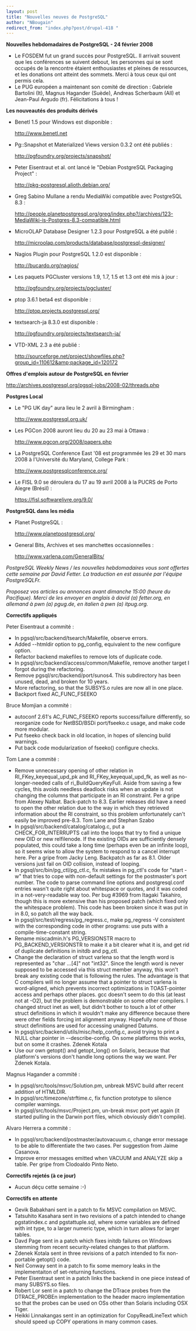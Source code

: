 ```yaml
---
layout: post
title: "Nouvelles neuves de PostgreSQL"
author: "NBougain"
redirect_from: "index.php?post/drupal-418 "
---
```



<p><strong>Nouvelles hebdomadaires de PostgreSQL - 24 février 2008</strong></p>

<ul>

<li>Le FOSDEM fut un grand succès pour PostgreSQL. Il arrivait souvent que les conférences se suivent debout, les personnes qui se sont occupés de la rencontre étaient enthousiastes et pleines de ressources, et les donations ont atteint des sommets. Merci à tous ceux qui ont permis cela.</li>

<li>Le PUG européen a maintenant son comité de direction&nbsp;: Gabriele Bartolini (It), Magnus Hagander (Suède), Andreas Scherbaum (All) et Jean-Paul Argudo (fr). Félicitations à tous&nbsp;!</li>

</ul>

<!--more-->


<strong>Les nouveautés des produits dérivés</strong>

<ul>

<li>Benetl 1.5 pour Windows est disponible&nbsp;:

<a target="_blank" href="http://www.benetl.net">http://www.benetl.net</a></li>

<li>Pg::Snapshot et Materialized Views version 0.3.2 ont été publiés&nbsp;:

<a target="_blank" href="http://pgfoundry.org/projects/snapshot/">http://pgfoundry.org/projects/snapshot/</a></li>

<li>Peter Eisentraut et al. ont lancé le "Debian PostgreSQL Packaging Project"&nbsp;:

<a target="_blank" href="http://pkg-postgresql.alioth.debian.org/">http://pkg-postgresql.alioth.debian.org/</a></li>

<li>Greg Sabino Mullane a rendu MediaWiki compatible avec PostgreSQL 8.3&nbsp;:

<a target="_blank" href="http://people.planetpostgresql.org/greg/index.php?/archives/123-MediaWiki-is-Postgres-8.3-compatible.html">http://people.planetpostgresql.org/greg/index.php?/archives/123-MediaWiki-is-Postgres-8.3-compatible.html</a></li>

<li>MicroOLAP Database Designer 1.2.3 pour PostgreSQL a été publié&nbsp;:

<a target="_blank" href="http://microolap.com/products/database/postgresql-designer/">http://microolap.com/products/database/postgresql-designer/</a></li>

<li>Nagios Plugin pour PostgreSQL 1.2.0 est disponible&nbsp;:

<a target="_blank" href="http://bucardo.org/nagios/">http://bucardo.org/nagios/</a></li>

<li>Les paquets PGCluster versions 1.9, 1.7, 1.5 et 1.3 ont été mis à jour&nbsp;:

<a target="_blank" href="http://pgfoundry.org/projects/pgcluster/">http://pgfoundry.org/projects/pgcluster/</a></li>

<li>ptop 3.6.1 beta4 est disponible&nbsp;:

<a target="_blank" href="http://ptop.projects.postgresql.org/">http://ptop.projects.postgresql.org/</a></li>

<li>textsearch-ja 8.3.0 est disponible&nbsp;:

<a target="_blank" href="http://pgfoundry.org/projects/textsearch-ja/">http://pgfoundry.org/projects/textsearch-ja/</a></li>

<li>VTD-XML 2.3 a été publié&nbsp;:

<a target="_blank" href="http://sourceforge.net/project/showfiles.php?group_id=110612&amp;package_id=120172">http://sourceforge.net/project/showfiles.php?group_id=110612&amp;package_id=120172</a></li>

</ul>

<p><strong>Offres d'emplois autour de PostgreSQL en février</strong></p>

<p><a target="_blank" href="http://archives.postgresql.org/pgsql-jobs/2008-02/threads.php">http://archives.postgresql.org/pgsql-jobs/2008-02/threads.php</a></p>

<p><strong>Postgres Local</strong></p>

<ul>

<li>Le "PG UK day" aura lieu le 2 avril à Birmingham&nbsp;:

<a target="_blank" href="http://www.postgresql.org.uk/">http://www.postgresql.org.uk/</a></li>

<li>Les PGCon 2008 auront lieu du 20 au 23 mai à Ottawa&nbsp;:

<a target="_blank" href="http://www.pgcon.org/2008/papers.php">http://www.pgcon.org/2008/papers.php</a></li>

<li>La PostgreSQL Conference East '08 est programmée les 29 et 30 mars 2008 à l'Université du Maryland, College Park&nbsp;:

<a target="_blank" href="http://www.postgresqlconference.org/">http://www.postgresqlconference.org/</a></li>

<li>Le FISL 9.0 se déroulera du 17 au 19 avril 2008 à la PUCRS de Porto Alegre (Brésil)&nbsp;:

<a target="_blank" href="https://fisl.softwarelivre.org/9.0/">https://fisl.softwarelivre.org/9.0/</a></li>

</ul>

<p><strong>PostgreSQL dans les média</strong></p>

<ul>

<li>Planet PostgreSQL&nbsp;:

<a target="_blank" href="http://www.planetpostgresql.org/">http://www.planetpostgresql.org/</a></li>

<li>General Bits, Archives et ses manchettes occasionnelles&nbsp;:

<a target="_blank" href="http://www.varlena.com/GeneralBits/">http://www.varlena.com/GeneralBits/</a></li>

</ul>

<p><em>PostgreSQL Weekly News / les nouvelles hebdomadaires vous sont offertes cette semaine par David Fetter. La traduction en est assurée par l'équipe PostgreSQLFr.</em></p>

<p><em>Proposez vos articles ou annonces avant dimanche 15:00 (heure du Pacifique). Merci de les envoyer en anglais à david (a) fetter.org, en allemand à pwn (a) pgug.de, en italien à pwn (a) itpug.org.</em></p>

<p><strong>Correctifs appliqués</strong></p>

<p>Peter Eisentraut a commité&nbsp;:</p>

<ul>

<li>In pgsql/src/backend/tsearch/Makefile, observe errors.</li>

<li>Added --htmldir option to pg_config, equivalent to the new configure option.</li>

<li>Refactor backend makefiles to remove lots of duplicate code.</li>

<li>In pgsql/src/backend/access/common/Makefile, remove another target I forgot during the refactoring.</li>

<li>Remove pgsql/src/backend/port/sunos4. This subdirectory has been unused, dead, and broken for 10 years.</li>

<li>More refactoring, so that the SUBSYS.o rules are now all in one place.</li>

<li>Backport fixed AC_FUNC_FSEEKO</li>

</ul>

<p>Bruce Momjian a commité&nbsp;:</p>

<ul>

<li>autoconf 2.61's AC_FUNC_FSEEKO reports success/failure differently, so reorganize code for NetBSD/BSDi port/fseeko.c usage, and make code more modular.</li>

<li>Put fseeko check back in old location, in hopes of silencing build warnings.</li>

<li>Put back code modularization of fseeko() configure checks.</li>

</ul>

<p>Tom Lane a commité&nbsp;:</p>

<ul>

<li>Remove unnecessary opening of other relation in RI_FKey_keyequal_upd_pk and RI_FKey_keyequal_upd_fk, as well as no-longer-needed calls of ri_BuildQueryKeyFull. Aside from saving a few cycles, this avoids needless deadlock risks when an update is not changing the columns that participate in an RI constraint. Per a gripe from Alexey Nalbat. Back-patch to 8.3. Earlier releases did have a need to open the other relation due to the way in which they retrieved information about the RI constraint, so this problem unfortunately can't easily be improved pre-8.3. Tom Lane and Stephan Szabo</li>

<li>In pgsql/src/backend/catalog/catalog.c, put a CHECK_FOR_INTERRUPTS call into the loops that try to find a unique new OID or new relfilenode. If the existing OIDs are sufficiently densely populated, this could take a long time (perhaps even be an infinite loop), so it seems wise to allow the system to respond to a cancel interrupt here. Per a gripe from Jacky Leng. Backpatch as far as 8.1. Older versions just fail on OID collision, instead of looping.</li>

<li>In pgsql/src/bin/pg_ctl/pg_ctl.c, fix mistakes in pg_ctl's code for "start -w" that tries to cope with non-default settings for the postmaster's port number. The code to parse command line options and postgresql.conf entries wasn't quite right about whitespace or quotes, and it was coded in a not-very-readable way too. Per bug #3969 from Itagaki Takahiro, though this is more extensive than his proposed patch (which fixed only the whitespace problem). This code has been broken since it was put in in 8.0, so patch all the way back.</li>

<li>In pgsql/src/test/regress/pg_regress.c, make pg_regress -V consistent with the corresponding code in other programs: use puts with a compile-time-constant string.</li>

<li>Rename miscadmin.h's PG_VERSIONSTR macro to PG_BACKEND_VERSIONSTR to make it a bit clearer what it is, and get rid of duplicate definitions in initdb and pg_ctl.</li>

<li>Change the declaration of struct varlena so that the length word is represented as "char ...[4]" not "int32". Since the length word is never supposed to be accessed via this struct member anyway, this won't break any existing code that is following the rules. The advantage is that C compilers will no longer assume that a pointer to struct varlena is word-aligned, which prevents incorrect optimizations in TOAST-pointer access and perhaps other places. gcc doesn't seem to do this (at least not at -O2), but the problem is demonstrable on some other compilers. I changed struct inet as well, but didn't bother to touch a lot of other struct definitions in which it wouldn't make any difference because there were other fields forcing int alignment anyway. Hopefully none of those struct definitions are used for accessing unaligned Datums.</li>

<li>In pgsql/src/backend/utils/misc/help_config.c, avoid trying to print a NULL char pointer in --describe-config. On some platforms this works, but on some it crashes. Zdenek Kotala</li>

<li>Use our own getopt() and getopt_long() on Solaris, because that platform's versions don't handle long options the way we want. Per Zdenek Kotala.</li>

</ul>

<p>Magnus Hagander a commité&nbsp;:</p>

<ul>

<li>In pgsql/src/tools/msvc/Solution.pm, unbreak MSVC build after recent addition of HTMLDIR.</li>

<li>In pgsql/src/timezone/strftime.c, fix function prototype to silence compiler warnings.</li>

<li>In pgsql/src/tools/msvc/Project.pm, un-break msvc port yet again (it started pulling in the Darwin port files, which obviously didn't compile).</li>

</ul>

<p>Alvaro Herrera a commité&nbsp;:</p>

<ul>

<li>In pgsql/src/backend/postmaster/autovacuum.c, change error message to be able to differentiate the two cases. Per suggestion from Jaime Casanova.</li>

<li>Improve error messages emitted when VACUUM and ANALYZE skip a table. Per gripe from Clodoaldo Pinto Neto.</li>

</ul>

<p><strong>Correctifs rejetés (à ce jour)</strong></p>

<ul>

<li>Aucun déçu cette semaine :-)</li>

</ul>

<p><strong>Correctifs en attente</strong></p>

<ul>

<li>Gevik Babakhani sent in a patch to fix MSVC compilation on MSVC.</li>

<li>Tatsuhito Kasahara sent in two revisions of a patch intended to change pgstatindex.c and pgstattuple.sql, where some variables are defined with int type, to a larger numeric type, which in turn allows for larger tables.</li>

<li>Davd Page sent in a patch which fixes initdb failures on Windows stemming from recent security-related changes to that platform.</li>

<li>Zdenek Kotala sent in three revisions of a patch intended to fix non-portable getopt() code.</li>

<li>Neil Conway sent in a patch to fix some memory leaks in the implementaiton of set-returning functions.</li>

<li>Peter Eisentraut sent in a patch links the backend in one piece instead of many SUBSYS.so files.</li>

<li>Robert Lor sent in a patch to change the DTrace probes from the DTRACE_PROBEn implementation to the header macro implementation so that the probes can be used on OSs other than Solaris including OSX Tiger.</li>

<li>Heikki Linnakangas sent in an optimization for CopyReadLineText which should speed up COPY operations in many common cases.</li>

</ul>